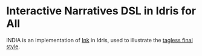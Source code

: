 # Interactive Narratives DSL in Idris for All

INDIA is an implementation of [Ink] in Idris, used to illustrate the [tagless final style][TF].

[Ink]: https://www.inklestudios.com/ink/
[TF]: http://okmij.org/ftp/tagless-final/course/lecture.pdf
